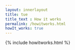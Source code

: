 ```yaml
---
layout: innerlayout
title: tue
title_text : How it works
permalink: /howitworks.html
howIt_works: true
---
```



{% include howitworks.html %}
